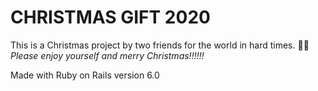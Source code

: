 # CHRISTMAS GIFT 2020

This is a Christmas project by two friends for the world in hard times. 🎄✨
_Please enjoy yourself and merry Christmas!!!!!!_

Made with Ruby on Rails version 6.0
